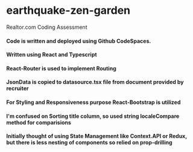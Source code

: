 # earthquake-zen-garden
Realtor.com Coding Assessment

#### Code is written and deployed using Github CodeSpaces.
#### Written using React and Typescript
#### React-Router is used to implement Routing
#### JsonData is copied to datasource.tsx file from document provided by recruiter
#### For Styling and Responsiveness purpose React-Bootstrap is utilized
#### I'm confused on Sorting title column, so used string localeCompare method for comparisions
#### Initially thought of using State Management like Context.API or Redux, but there is less nesting of components so relied on prop-drilling
